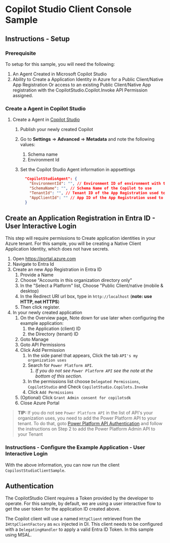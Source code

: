 # Copilot Studio Client Console Sample

## Instructions - Setup

### Prerequisite

To setup for this sample, you will need the following:

1. An Agent Created in Microsoft Copilot Studio
1. Ability to Create a Application Identity in Azure for a Public Client/Native App Registration Or access to an existing Public Client/Native App registration with the CopilotStudio.Copilot.Invoke API Permission assigned. 

### Create a Agent in Copilot Studio

1. Create a Agent in [Copilot Studio](https://copilotstudio.microsoft.com)
   1. Publish your newly created Copilot
   1. Go to **Settings** => **Advanced** => **Metadata** and note the following values:
      1. Schema name
      1. Environment Id
   1. Set the Copilot Studio Agent information in appsettings

      ```json
        "CopilotStudioAgent": {
          "EnvironmentId": "", // Environment ID of environment with the CopilotStudio App.
          "SchemaName": "", // Schema Name of the Copilot to use
          "TenantId": "", // Tenant ID of the App Registration used to login,  this should be in the same tenant as the Copilot.
          "AppClientId": "" // App ID of the App Registration used to login,  this should be in the same tenant as the Copilot.
        }
      ```

## Create an Application Registration in Entra ID - User Interactive Login

This step will require permissions to Create application identities in your Azure tenant. For this sample, you will be creating a Native Client Application Identity, which does not have secrets.

1. Open https://portal.azure.com 
1. Navigate to Entra Id
1. Create an new App Registration in Entra ID 
    1. Provide a Name
    1. Choose "Accounts in this organization directory only"
    1. In the "Select a Platform" list, Choose "Public Client/native (mobile & desktop) 
    1. In the Redirect URI url box, type in `http://localhost` (**note: use HTTP, not HTTPS**)
    1. Then click register.
1. In your newly created application
    1. On the Overview page, Note down for use later when configuring the example application:
        1. the Application (client) ID
        1. the Directory (tenant) ID
    1. Goto Manage
    1. Goto API Permissions
    1. Click Add Permission
        1. In the side panel that appears, Click the tab `API's my organization uses`
        1. Search for `Power Platform API`.
            1. *If you do not see `Power Platform API` see the note at the bottom of this section.*
        1. In the permissions list choose `Delegated Permissions`, `CopilotStudio` and Check `CopilotStudio.Copilots.Invoke`
        1. Click `Add Permissions`
    1. (Optional) Click `Grant Admin consent for copilotsdk`
    1. Close Azure Portal

> **TIP:** If you do not see `Power Platform API` in the list of API's your organization uses, you need to add the Power Platform API to your tenant. To do that, goto [Power Platform API Authentication](https://learn.microsoft.com/power-platform/admin/programmability-authentication-v2#step-2-configure-api-permissions) and follow the instructions on Step 2 to add the Power Platform Admin API to your Tenant

### Instructions - Configure the Example Application - User Interactive Login 

With the above information, you can now run the client `CopilostStudioClientSample`.

## Authentication

The CopilotStudio Client requires a Token provided by the developer to operate. For this sample, by default, we are using a user interactive flow to get the user token for the application ID created above. 

The Copilot client will use a named `HttpClient` retrieved from the `IHttpClientFactory` as `mcs` injected in DI. This client needs to be configured with a `DelegatingHandler` to apply a valid Entra ID Token. In this sample using MSAL.

